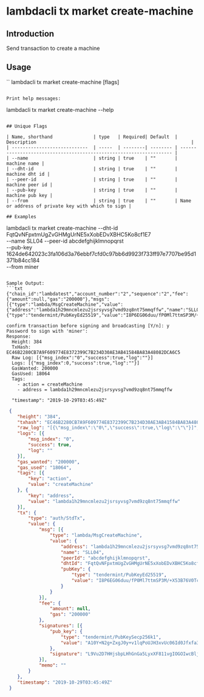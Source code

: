 # lambdacli tx market create-machine

## Introduction

Send transaction to create a machine

## Usage

``
lambdacli tx market create-machine [flags]
```

Print help messages:
```
lambdacli tx market create-machine --help
```

## Unique Flags

| Name, shorthand               | type   | Required| Default  | Description                                                         |
| ----------------------------  | -----  | --------| -------- | ------------------------------------------------------------------- |
| --name                        | string | true    | ""       | machine name | 
| --dht-id                      | string | true    | ""       | machine dht id |
| --peer-id                     | string | true    | ""       | machine peer id |
| --pub-key                     | string | true    | ""       | machine pub key | 
| --from                        | string | true    | ""       | Name or address of private key with which to sign |

## Examples

```
 lambdacli tx market create-machine --dht-id FqtQvNFpxtmUgZvGHMgUrNE5xXobEDvXBHC5Ko8cf1E7 \
 --name SLL04 --peer-id abcdefghijklmnopqrst \
 --pub-key 1624de642023c3fa106d3a76ebbf7cfd0c97bb6d9923f733ff97e7707be95d1371b84cc184\
  --from miner

```

Sample Output:
```txt
{"chain_id":"lambdatest","account_number":"2","sequence":"2","fee":{"amount":null,"gas":"200000"},"msgs":[{"type":"lambda/MsgCreateMachine","value":{"address":"lambda1h29mncmlezu2jsrsyvsg7vmd9zq8nt75mmqffw","name":"SLL04","peerId":"abcdefghijklmnopqrst","dhtId":"FqtQvNFpxtmUgZvGHMgUrNE5xXobEDvXBHC5Ko8cf1E7","pubKey":{"type":"tendermint/PubKeyEd25519","value":"I8P6EG06duu/fP0Ml7ttmSP3M/+X53B76V0TcbhMwYQ="}}}],"memo":""}

confirm transaction before signing and broadcasting [Y/n]: y
Password to sign with 'miner':
Response:
  Height: 384
  TxHash: EC46B2280CB7A9F609774E8372399C7B234D30AE3AB41584BA83A48082DCA6C5
  Raw Log: [{"msg_index":"0","success":true,"log":""}]
  Logs: [{"msg_index":0,"success":true,"log":""}]
  GasWanted: 200000
  GasUsed: 18064
  Tags: 
    - action = createMachine
    - address = lambda1h29mncmlezu2jsrsyvsg7vmd9zq8nt75mmqffw
    
  "timestamp": "2019-10-29T03:45:49Z"
```

```json
 {
 	"height": "384",
 	"txhash": "EC46B2280CB7A9F609774E8372399C7B234D30AE3AB41584BA83A48082DCA6C5",
 	"raw_log": "[{\"msg_index\":\"0\",\"success\":true,\"log\":\"\"}]",
 	"logs": [{
 		"msg_index": "0",
 		"success": true,
 		"log": ""
 	}],
 	"gas_wanted": "200000",
 	"gas_used": "18064",
 	"tags": [{
 		"key": "action",
 		"value": "createMachine"
 	}, {
 		"key": "address",
 		"value": "lambda1h29mncmlezu2jsrsyvsg7vmd9zq8nt75mmqffw"
 	}],
 	"tx": {
 		"type": "auth/StdTx",
 		"value": {
 			"msg": [{
 				"type": "lambda/MsgCreateMachine",
 				"value": {
 					"address": "lambda1h29mncmlezu2jsrsyvsg7vmd9zq8nt75mmqffw",
 					"name": "SLL04",
 					"peerId": "abcdefghijklmnopqrst",
 					"dhtId": "FqtQvNFpxtmUgZvGHMgUrNE5xXobEDvXBHC5Ko8cf1E7",
 					"pubKey": {
 						"type": "tendermint/PubKeyEd25519",
 						"value": "I8P6EG06duu/fP0Ml7ttmSP3M/+X53B76V0TcbhMwYQ="
 					}
 				}
 			}],
 			"fee": {
 				"amount": null,
 				"gas": "200000"
 			},
 			"signatures": [{
 				"pub_key": {
 					"type": "tendermint/PubKeySecp256k1",
 					"value": "A10Y+N2g+ZxgJ0y+v1lqPoUJH3xvUc06Id0Jfxfa38rM"
 				},
 				"signature": "L9Vu2D7HHjsbpLHhGnGa5LyxXF811vgIOGOIwcBljwYwnJWYWM1y6k2y+rCOmKBGxnY4igCdBQr2Fle82anOrQ=="
 			}],
 			"memo": ""
 		}
 	},
 	"timestamp": "2019-10-29T03:45:49Z"
 }
```
